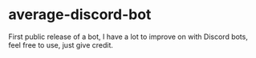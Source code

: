 # average-discord-bot
First public release of a bot, I have a lot to improve on with Discord bots, feel free to use, just give credit.
